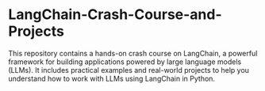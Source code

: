 # LangChain-Crash-Course-and-Projects
This repository contains a hands-on crash course on LangChain, a powerful framework for building applications powered by large language models (LLMs). It includes practical examples and real-world projects to help you understand how to work with LLMs using LangChain in Python.
